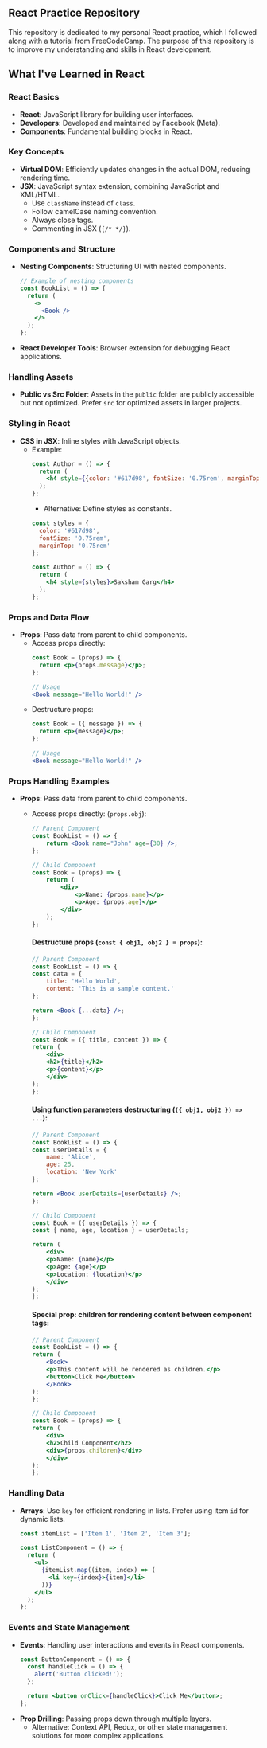 ## React Practice Repository

This repository is dedicated to my personal React practice, which I followed along with a tutorial from FreeCodeCamp. The purpose of this repository is to improve my understanding and skills in React development.

## What I've Learned in React

### React Basics
- **React**: JavaScript library for building user interfaces.
- **Developers**: Developed and maintained by Facebook (Meta).
- **Components**: Fundamental building blocks in React.

### Key Concepts
- **Virtual DOM**: Efficiently updates changes in the actual DOM, reducing rendering time.
- **JSX**: JavaScript syntax extension, combining JavaScript and XML/HTML.
  - Use `className` instead of `class`.
  - Follow camelCase naming convention.
  - Always close tags.
  - Commenting in JSX (`{/* */}`).

### Components and Structure
- **Nesting Components**: Structuring UI with nested components.
  ```jsx
  // Example of nesting components
  const BookList = () => {
    return (
      <>
        <Book />
      </>
    );
  };
  ```
- **React Developer Tools**: Browser extension for debugging React applications.

### Handling Assets
- **Public vs Src Folder**: Assets in the `public` folder are publicly accessible but not optimized. Prefer `src` for optimized assets in larger projects.

### Styling in React
- **CSS in JSX**: Inline styles with JavaScript objects.
  - Example:
    ```jsx
	const Author = () => {
      return (
        <h4 style={{color: '#617d98', fontSize: '0.75rem', marginTop: '0.75rem'}}>Saksham Garg</h4>
      );
    };
	```
	- Alternative: Define styles as constants.
    ```jsx
    const styles = {
      color: '#617d98',
      fontSize: '0.75rem',
      marginTop: '0.75rem'
    };

    const Author = () => {
      return (
        <h4 style={styles}>Saksham Garg</h4>
      );
    };
    ```

### Props and Data Flow
- **Props**: Pass data from parent to child components.
  - Access props directly:
    ```jsx
    const Book = (props) => {
      return <p>{props.message}</p>;
    };

    // Usage
    <Book message="Hello World!" />
    ```
  - Destructure props:
    ```jsx
    const Book = ({ message }) => {
      return <p>{message}</p>;
    };

    // Usage
    <Book message="Hello World!" />
    ```

### Props Handling Examples

- **Props**: Pass data from parent to child components.
  - Access props directly: (`props.obj`):
	```jsx
	// Parent Component
	const BookList = () => {
		return <Book name="John" age={30} />;
	};

	// Child Component
	const Book = (props) => {
		return (
			<div>
				<p>Name: {props.name}</p>
				<p>Age: {props.age}</p>
			</div>
		);
	};
	```

	#### Destructure props (`const { obj1, obj2 } = props`):
	```jsx
	// Parent Component
	const BookList = () => {
	const data = {
		title: 'Hello World',
		content: 'This is a sample content.'
	};

	return <Book {...data} />;
	};

	// Child Component
	const Book = ({ title, content }) => {
	return (
		<div>
		<h2>{title}</h2>
		<p>{content}</p>
		</div>
	);
	};
	```

	#### Using function parameters destructuring (`({ obj1, obj2 }) => ...`):
	```jsx
	// Parent Component
	const BookList = () => {
	const userDetails = {
		name: 'Alice',
		age: 25,
		location: 'New York'
	};

	return <Book userDetails={userDetails} />;
	};

	// Child Component
	const Book = ({ userDetails }) => {
	const { name, age, location } = userDetails;

	return (
		<div>
		<p>Name: {name}</p>
		<p>Age: {age}</p>
		<p>Location: {location}</p>
		</div>
	);
	};
	```

	#### Special prop: children for rendering content between component tags:
	```jsx
	// Parent Component
	const BookList = () => {
	return (
		<Book>
		<p>This content will be rendered as children.</p>
		<button>Click Me</button>
		</Book>
	);
	};

	// Child Component
	const Book = (props) => {
	return (
		<div>
		<h2>Child Component</h2>
		<div>{props.children}</div>
		</div>
	);
	};
	```

### Handling Data
- **Arrays**: Use `key` for efficient rendering in lists. Prefer using item `id` for dynamic lists.
  ```jsx
  const itemList = ['Item 1', 'Item 2', 'Item 3'];

  const ListComponent = () => {
    return (
      <ul>
        {itemList.map((item, index) => (
          <li key={index}>{item}</li>
        ))}
      </ul>
    );
  };
  ```

### Events and State Management
- **Events**: Handling user interactions and events in React components.
  ```jsx
  const ButtonComponent = () => {
    const handleClick = () => {
      alert('Button clicked!');
    };

    return <button onClick={handleClick}>Click Me</button>;
  };
  ```
- **Prop Drilling**: Passing props down through multiple layers.
  - Alternative: Context API, Redux, or other state management solutions for more complex applications.
